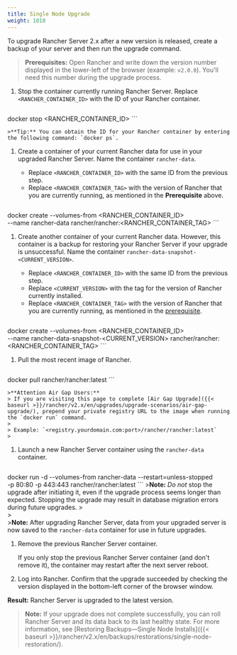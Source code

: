 ```yaml
---
title: Single Node Upgrade
weight: 1010
---
```

To upgrade Rancher Server 2.x after a new version is released, create a backup of your server and then run the upgrade command.
<a id="prereq"></a>

>**Prerequisites:** Open Rancher and write down the version number displayed in the lower-left of the browser (example: `v2.0.0`). You'll need this number during the upgrade process.

1. Stop the container currently running Rancher Server. Replace `<RANCHER_CONTAINER_ID>` with the ID of your Rancher container.

    ```
docker stop <RANCHER_CONTAINER_ID>
    ```

    >**Tip:** You can obtain the ID for your Rancher container by entering the following command: `docker ps`.

1. Create a container of your current Rancher data for use in your upgraded Rancher Server. Name the container `rancher-data`.

    - Replace `<RANCHER_CONTAINER_ID>` with the same ID from the previous step.
    - Replace `<RANCHER_CONTAINER_TAG>` with the version of Rancher that you are currently running, as mentioned in the  **Prerequisite** above.

    ```
docker create --volumes-from <RANCHER_CONTAINER_ID> \
--name rancher-data rancher/rancher:<RANCHER_CONTAINER_TAG>
    ```

1. <a id="backup"></a>Create another container of your current Rancher data. However, this container is a backup for restoring your Rancher Server if your upgrade is unsuccessful. Name the container `rancher-data-snapshot-<CURRENT_VERSION>`.

    - Replace `<RANCHER_CONTAINER_ID>` with the same ID from the previous step.
    - Replace `<CURRENT_VERSION>` with the tag for the version of Rancher currently installed.
    - Replace `<RANCHER_CONTAINER_TAG>` with the version of Rancher that you are currently running, as mentioned in the  [prerequisite](#prereq).

    ```
docker create --volumes-from <RANCHER_CONTAINER_ID> \
--name rancher-data-snapshot-<CURRENT_VERSION> rancher/rancher:<RANCHER_CONTAINER_TAG>
    ```

1. Pull the most recent image of Rancher.

    ```
docker pull rancher/rancher:latest
    ```

    >**Attention Air Gap Users:**
    > If you are visiting this page to complete [Air Gap Upgrade]({{< baseurl >}}/rancher/v2.x/en/upgrades/upgrade-scenarios/air-gap-upgrade/), prepend your private registry URL to the image when running the `docker run` command.
    >
    > Example: `<registry.yourdomain.com:port>/rancher/rancher:latest`
    >

1. Launch a new Rancher Server container using the `rancher-data` container.

    ```
docker run -d --volumes-from rancher-data --restart=unless-stopped \
-p 80:80 -p 443:443 rancher/rancher:latest
    ```
    >**Note:** _Do not_ stop the upgrade after initiating it, even if the upgrade process seems longer than expected. Stopping the upgrade may result in database migration errors during future upgrades.
    ><br/>
    ><br/>
    >**Note:** After upgrading Rancher Server, data from your upgraded server is now saved to the `rancher-data` container for use in future upgrades.

1. Remove the previous Rancher Server container.

    If you only stop the previous Rancher Server container (and don't remove it), the container may restart after the next server reboot.

1. Log into Rancher. Confirm that the upgrade succeeded by checking the version displayed in the bottom-left corner of the browser window.

**Result:** Rancher Server is upgraded to the latest version.

>**Note:** If your upgrade does not complete successfully, you can roll Rancher Server and its data back to its last healthy state. For more information, see [Restoring Backups—Single Node Installs]({{< baseurl >}}/rancher/v2.x/en/backups/restorations/single-node-restoration/).

